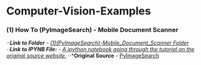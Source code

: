# Computer-Vision-Examples


### (1) How To (PyImageSearch) - Mobile Document Scanner

⋅⋅***Link to Folder** - [(1)(PyImageSearch)-Mobile_Document_Scanner Folder](/(1)(PyImageSearch)-Mobile_Document_Scanner/)
⋅⋅***Link to IPYNB File:** - [A ipython notebook going through the tutorial on the original source website.](/(1)(PyImageSearch)-Mobile_Document_Scanner/(1)(PyImageSearch)-Mobile_Document_Scanner.ipynb)**
⋅⋅***Original Source** - [PyImageSearch](http://www.pyimagesearch.com/2014/09/01/build-kick-ass-mobile-document-scanner-just-5-minutes/?__s=rassbfm2zepw8xquqsgs)



 